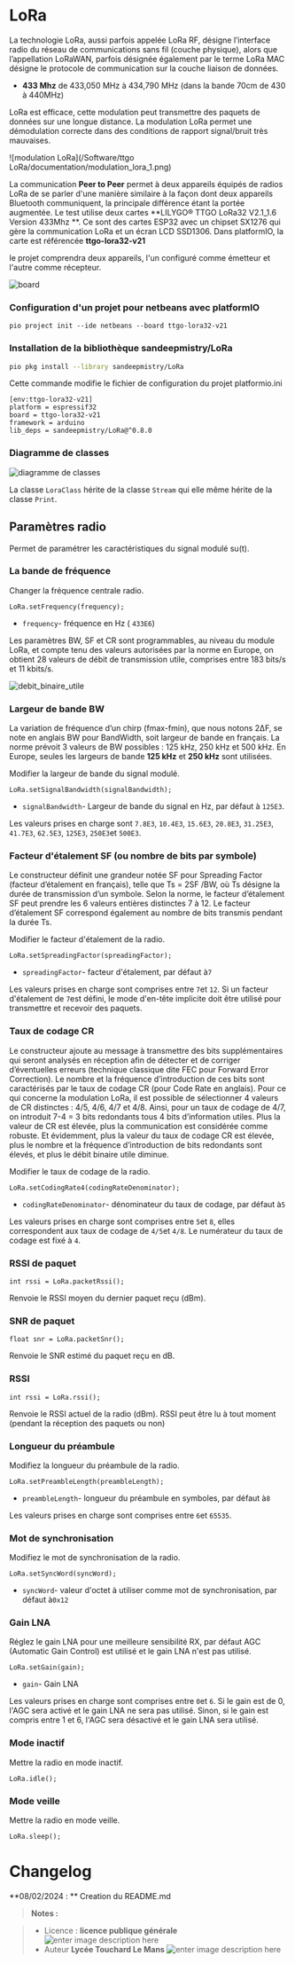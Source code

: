 ﻿# LoRa 

La technologie LoRa, aussi parfois appelée LoRa RF, désigne l’interface radio du réseau de communications sans fil (couche physique), alors que l’appellation LoRaWAN, parfois désignée également par le terme LoRa MAC désigne le protocole de communication sur la couche liaison de données.


-   **433 Mhz**  de 433,050 MHz à 434,790 MHz (dans la bande 70cm de  430 à 440MHz)

LoRa est  efficace, cette modulation peut transmettre des paquets de données sur une longue distance.  La modulation LoRa permet une démodulation correcte dans des conditions de rapport signal/bruit très mauvaises.

![modulation LoRa](/Software/ttgo LoRa/documentation/modulation_lora_1.png) 

La communication **Peer to Peer** permet à deux appareils équipés de radios LoRa de se parler d'une manière similaire à la façon dont deux appareils Bluetooth communiquent, la principale différence étant  la portée augmentée.
Le test utilise deux cartes **LILYGO® TTGO LoRa32 V2.1_1.6 Version 433Mhz **.  Ce  sont des cartes ESP32 avec un chipset SX1276 qui gère la communication LoRa et un écran LCD SSD1306. Dans platformIO, la carte est référencée  **ttgo-lora32-v21**

le projet  comprendra deux appareils, l'un configuré comme émetteur et l'autre comme récepteur.

![board](/Software/ttgo_LoRa/documentation/ESP32-LoRa32.png) 

### Configuration d'un projet pour netbeans avec platformIO 
```
pio project init --ide netbeans --board ttgo-lora32-v21
```
### Installation de la bibliothèque sandeepmistry/LoRa
```bash
pio pkg install --library sandeepmistry/LoRa
```
Cette commande modifie le fichier de configuration du projet platformio.ini
```
[env:ttgo-lora32-v21]
platform = espressif32
board = ttgo-lora32-v21
framework = arduino
lib_deps = sandeepmistry/LoRa@^0.8.0
```
### Diagramme de classes

![diagramme de classes](/Software/ttgo_LoRa/documentation/diagramme_classe_Lora.png) 

La classe `LoraClass` hérite de la classe `Stream` qui elle même hérite de la classe `Print`.


## Paramètres radio

Permet de paramétrer les caractéristiques du signal modulé su(t).

### La bande de fréquence

Changer la fréquence  centrale radio.
```
LoRa.setFrequency(frequency);
```

-   `frequency`- fréquence en Hz ( `433E6`)

Les paramètres BW, SF et CR sont programmables, au niveau du module LoRa, et compte tenu des valeurs autorisées par la norme en Europe, on obtient 28 valeurs de débit de transmission utile, comprises entre 183 bits/s et 11 kbits/s.

![debit_binaire_utile](/Software/ttgo_LoRa/documentation/debit_binaire_utile.png) 


### Largeur de bande  BW
La variation de fréquence d’un chirp (fmax-fmin), que nous notons 2ΔF, se note en anglais BW pour BandWidth, soit largeur de bande en français.
La norme prévoit 3 valeurs de BW possibles : 125 kHz, 250 kHz et 500 kHz. En Europe, seules les largeurs de bande **125 kHz** et **250 kHz** sont utilisées.

Modifier la largeur de bande du signal modulé.
```
LoRa.setSignalBandwidth(signalBandwidth);
```

-   `signalBandwidth`- Largeur de bande du signal en Hz, par défaut à `125E3`.

Les valeurs prises en charge sont `7.8E3`, `10.4E3`, `15.6E3`, `20.8E3`, `31.25E3`, `41.7E3`, `62.5E3`, `125E3`, `250E3`et `500E3`.

### Facteur d'étalement SF (ou nombre de bits par symbole)
Le constructeur définit une grandeur notée SF pour Spreading Factor (facteur d’étalement en
français), telle que Ts = 2SF /BW, où Ts désigne la durée de transmission d’un symbole.
Selon la norme, le facteur d’étalement SF peut prendre les 6 valeurs entières distinctes 7 à 12.
Le facteur d’étalement SF correspond également au nombre de bits transmis pendant la durée Ts.

Modifier le facteur d'étalement de la radio.
```
LoRa.setSpreadingFactor(spreadingFactor);
```

-   `spreadingFactor`- facteur d'étalement, par défaut à`7`

Les valeurs prises en charge sont comprises entre `7`et `12`. Si un facteur d'étalement de `7`est défini, le mode d'en-tête implicite doit être utilisé pour transmettre et recevoir des paquets.

### Taux de codage CR
Le constructeur ajoute au message à transmettre des bits supplémentaires qui seront analysés en réception afin de détecter et de corriger d’éventuelles erreurs (technique classique dite FEC pour Forward Error Correction). Le nombre et la fréquence d’introduction de ces bits sont caractérisés par le taux de codage CR (pour Code Rate en anglais).
Pour ce qui concerne la modulation LoRa, il est possible de sélectionner 4 valeurs de CR distinctes : 4/5, 4/6, 4/7 et 4/8. Ainsi, pour un taux de codage de 4/7, on introduit 7-4 = 3 bits redondants tous 4 bits d’information utiles. Plus la valeur de CR est élevée, plus la communication est considérée comme robuste.
Et évidemment, plus la valeur du taux de codage CR est élevée, plus le nombre et la fréquence d’introduction de bits redondants sont élevés, et plus le débit binaire utile diminue.

Modifier le taux de codage de la radio.

```
LoRa.setCodingRate4(codingRateDenominator);

```

-   `codingRateDenominator`- dénominateur du taux de codage, par défaut à`5`

Les valeurs prises en charge sont comprises entre `5`et `8`, elles correspondent aux taux de codage de `4/5`et `4/8`. Le numérateur du taux de codage est fixé à `4`.



### RSSI de paquet
```
int rssi = LoRa.packetRssi();
```

Renvoie le RSSI moyen du dernier paquet reçu (dBm).

### SNR de paquet
```
float snr = LoRa.packetSnr();
```

Renvoie le SNR estimé du paquet reçu en dB.

### RSSI

```
int rssi = LoRa.rssi();
```

Renvoie le RSSI actuel de la radio (dBm). RSSI peut être lu à tout moment (pendant la réception des paquets ou non)


### Longueur du préambule

Modifiez la longueur du préambule de la radio.

```
LoRa.setPreambleLength(preambleLength);

```

-   `preambleLength`- longueur du préambule en symboles, par défaut à`8`

Les valeurs prises en charge sont comprises entre `6`et `65535`.

### Mot de synchronisation

Modifiez le mot de synchronisation de la radio.

```
LoRa.setSyncWord(syncWord);
```

-   `syncWord`- valeur d'octet à utiliser comme mot de synchronisation, par défaut à`0x12`


### Gain LNA

Réglez le gain LNA pour une meilleure sensibilité RX, par défaut AGC (Automatic Gain Control) est utilisé et le gain LNA n'est pas utilisé.

```
LoRa.setGain(gain);
```

-   `gain`- Gain LNA

Les valeurs prises en charge sont comprises entre `0`et `6`. Si le gain est de 0, l'AGC sera activé et le gain LNA ne sera pas utilisé. Sinon, si le gain est compris entre 1 et 6, l'AGC sera désactivé et le gain LNA sera utilisé.

### Mode inactif

Mettre la radio en mode inactif.
```
LoRa.idle();
```
### Mode veille

Mettre la radio en mode veille.

```
LoRa.sleep();
```


# Changelog

**08/02/2024 : ** Creation du README.md 

> **Notes :**


> - Licence : **licence publique générale** ![enter image description here](https://img.shields.io/badge/licence-GPL-green.svg)
> - Auteur  **Lycée Touchard Le Mans**
>  ![enter image description here](https://img.shields.io/badge/built-passing-green.svg)
<!-- TOOLBOX 

Génération des badges : https://shields.io/
Génération de ce fichier : https://stackedit.io/editor#


